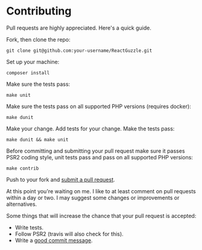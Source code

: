 # Contributing

Pull requests are highly appreciated. Here's a quick guide.

Fork, then clone the repo:

    git clone git@github.com:your-username/ReactGuzzle.git

Set up your machine:

    composer install

Make sure the tests pass:

    make unit

Make sure the tests pass on all supported PHP versions (requires docker):

    make dunit

Make your change. Add tests for your change. Make the tests pass:

    make dunit && make unit
    
Before committing and submitting your pull request make sure it passes PSR2 coding style, unit tests pass and pass on all supported PHP versions:

    make contrib

Push to your fork and [submit a pull request][pr].

[pr]: https://help.github.com/articles/creating-a-pull-request/

At this point you're waiting on me. I like to at least comment on pull requests
within a day or two. I may suggest some changes or improvements or alternatives.

Some things that will increase the chance that your pull request is accepted:

* Write tests.
* Follow PSR2 (travis will also check for this).
* Write a [good commit message][commit].

[commit]: http://chris.beams.io/posts/git-commit/
